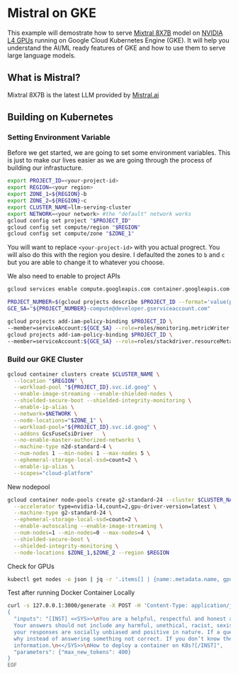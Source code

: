 # Mistral on GKE

This example will demostrate how to serve [Mixtral 8X7B](https://mistral.ai/news/mixtral-of-experts/ "Mixtral 8X7B") model on [NVIDIA L4 GPUs](https://cloud.google.com/compute/docs/gpus#l4-gpus "NVIDIA L4 GPUs") running on Google Cloud Kubernetes Engine (GKE). It will help you understand the AI/ML ready features of GKE and how to use them to serve large language models.

## What is Mistral?

Mixtral 8X7B is the latest LLM provided by [Mistral.ai](https://mistral.ai "Mistral.ai")


## Building on Kubernetes

### Setting Environment Variable

Before we get started, we are going to set some environment variables. This is just to make our lives easier as we are going through the process of building our infrastucture. 

```bash
export PROJECT_ID=<your-project-id>
export REGION=<your region>
export ZONE_1=${REGION}-b 
export ZONE_2=${REGION}-c
export CLUSTER_NAME=llm-serving-cluster
export NETWORK=<your network> #the "default" network works
gcloud config set project "$PROJECT_ID"
gcloud config set compute/region "$REGION"
gcloud config set compute/zone "$ZONE_1"
```

You will want to replace `<your-project-id>` with you actual progrect. You will also do this with the region you desire. I defaulted the zones to `b` and `c` but you are able to change it to whatever you choose.

We also need to enable to project APIs

```bash
gcloud services enable compute.googleapis.com container.googleapis.com
```


```bash
PROJECT_NUMBER=$(gcloud projects describe $PROJECT_ID --format='value(projectNumber)')
GCE_SA="${PROJECT_NUMBER}-compute@developer.gserviceaccount.com"

gcloud projects add-iam-policy-binding $PROJECT_ID \
--member=serviceAccount:${GCE_SA} --role=roles/monitoring.metricWriter
gcloud projects add-iam-policy-binding $PROJECT_ID \
--member=serviceAccount:${GCE_SA} --role=roles/stackdriver.resourceMetadata.writer
```

### Build our GKE Cluster

```bash
gcloud container clusters create $CLUSTER_NAME \
  --location "$REGION" \
  --workload-pool "${PROJECT_ID}.svc.id.goog" \
  --enable-image-streaming --enable-shielded-nodes \
  --shielded-secure-boot --shielded-integrity-monitoring \
  --enable-ip-alias \
  --network=$NETWORK \
  --node-locations="$ZONE_1" \
  --workload-pool="${PROJECT_ID}.svc.id.goog" \
  --addons GcsFuseCsiDriver   \
  --no-enable-master-authorized-networks \
  --machine-type n2d-standard-4 \
  --num-nodes 1 --min-nodes 1 --max-nodes 5 \
  --ephemeral-storage-local-ssd=count=2 \
  --enable-ip-alias \
  --scopes="cloud-platform"
```

New nodepool

```bash
gcloud container node-pools create g2-standard-24 --cluster $CLUSTER_NAME \
  --accelerator type=nvidia-l4,count=2,gpu-driver-version=latest \
  --machine-type g2-standard-24 \
  --ephemeral-storage-local-ssd=count=2 \
  --enable-autoscaling --enable-image-streaming \
  --num-nodes=1 --min-nodes=0 --max-nodes=4 \
  --shielded-secure-boot \
  --shielded-integrity-monitoring \
  --node-locations $ZONE_1,$ZONE_2 --region $REGION
```


Check for GPUs 

```bash
kubectl get nodes -o json | jq -r '.items[] | {name:.metadata.name, gpus:.status.capacity."nvidia.com/gpu"}'
```


Test after running Docker Container Locally
```bash
curl -s 127.0.0.1:3000/generate -X POST -H 'Content-Type: application/json' — data-binary @- <<EOF | jq -r '.generated_text'
{
  "inputs": "[INST] <<SYS>>\nYou are a helpful, respectful and honest assistant. Always answer as helpfully as possible, while being safe. \
  Your answers should not include any harmful, unethical, racist, sexist, toxic, dangerous, or illegal content. Please ensure that \
  your responses are socially unbiased and positive in nature. If a question does not make any sense, or is not factually coherent, explain \
  why instead of answering something not correct. If you don’t know the answer to a question, please don’t share false \
  information.\n<</SYS>>\nHow to deploy a container on K8s?[/INST]",
  "parameters": {"max_new_tokens": 400}
}
EOF
```